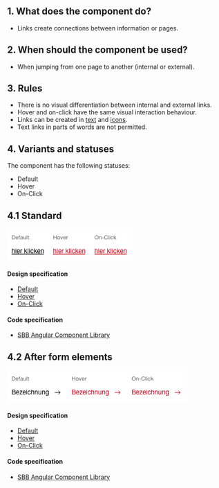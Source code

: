 ## 1. What does the component do?
* Links create connections between information or pages.


## 2. When should the component be used?
* When jumping from one page to another (internal or external).


## 3. Rules
* There is no visual differentiation between internal and external links.
* Hover and on-click have the same visual interaction behaviour.
* Links can be created in [text](https://digital.sbb.ch/en/webapps/basics/text) and [icons](https://digital.sbb.ch/en/webapps/basics/icon).
* Text links in parts of words are not permitted.


## 4. Variants and statuses
The component has the following statuses:
* Default
* Hover
* On-Click

## 4.1 Standard
![Image of the link component in the standard variant](https://raw.githubusercontent.com/sbb-design-systems/design-system-webapp-documentation/master/documentation/components/link/images/link_copy.png 'class: image')

#### Design specification
* [Default](https://sbb.invisionapp.com/d/main#/console/17140415/355318460/inspect)
* [Hover](https://sbb.invisionapp.com/d/main#/console/17140415/355318461/inspect)
* [On-Click](https://sbb.invisionapp.com/d/main#/console/17140415/355318462/inspect)

#### Code specification
* [SBB Angular Component Library](https://sbb-angular.app.sbb.ch/business/components/links)

## 4.2 After form elements
![Image of the link component in forms](https://raw.githubusercontent.com/sbb-design-systems/design-system-webapp-documentation/master/documentation/components/link/images/link_form.png 'class: image')

#### Design specification
* [Default](https://sbb.invisionapp.com/d/main#/console/17140415/355318463/inspect)
* [Hover](https://sbb.invisionapp.com/d/main#/console/17140415/355318464/inspect)
* [On-Click](https://sbb.invisionapp.com/d/main#/console/17140415/355318465/inspect)

#### Code specification
* [SBB Angular Component Library](https://sbb-angular.app.sbb.ch/business/components/links)
